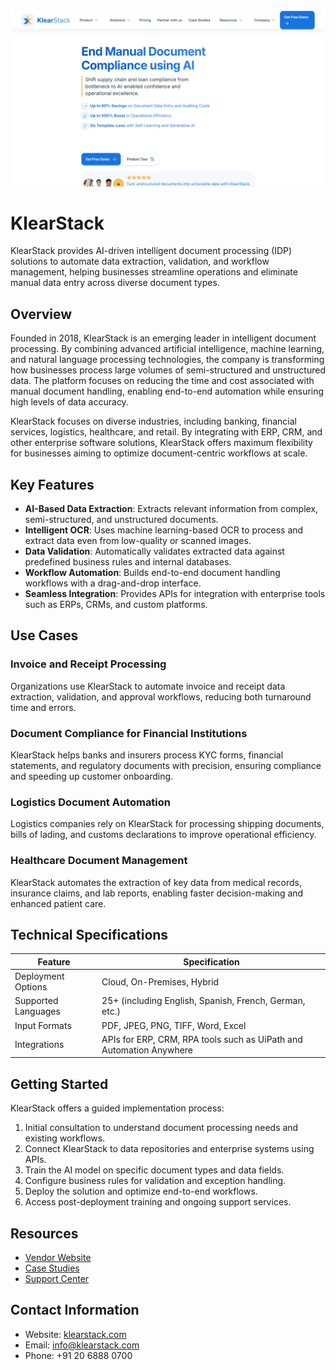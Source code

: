![KlearStack  ](./assets/klearstack.png)

# KlearStack  
  
KlearStack provides AI-driven intelligent document processing (IDP) solutions to automate data extraction, validation, and workflow management, helping businesses streamline operations and eliminate manual data entry across diverse document types.  

## Overview  
Founded in 2018, KlearStack is an emerging leader in intelligent document processing. By combining advanced artificial intelligence, machine learning, and natural language processing technologies, the company is transforming how businesses process large volumes of semi-structured and unstructured data. The platform focuses on reducing the time and cost associated with manual document handling, enabling end-to-end automation while ensuring high levels of data accuracy.

KlearStack focuses on diverse industries, including banking, financial services, logistics, healthcare, and retail. By integrating with ERP, CRM, and other enterprise software solutions, KlearStack offers maximum flexibility for businesses aiming to optimize document-centric workflows at scale.  

## Key Features  
- **AI-Based Data Extraction**: Extracts relevant information from complex, semi-structured, and unstructured documents.  
- **Intelligent OCR**: Uses machine learning-based OCR to process and extract data even from low-quality or scanned images.  
- **Data Validation**: Automatically validates extracted data against predefined business rules and internal databases.  
- **Workflow Automation**: Builds end-to-end document handling workflows with a drag-and-drop interface.  
- **Seamless Integration**: Provides APIs for integration with enterprise tools such as ERPs, CRMs, and custom platforms.  

## Use Cases  
### Invoice and Receipt Processing  
Organizations use KlearStack to automate invoice and receipt data extraction, validation, and approval workflows, reducing both turnaround time and errors.  

### Document Compliance for Financial Institutions  
KlearStack helps banks and insurers process KYC forms, financial statements, and regulatory documents with precision, ensuring compliance and speeding up customer onboarding.  

### Logistics Document Automation  
Logistics companies rely on KlearStack for processing shipping documents, bills of lading, and customs declarations to improve operational efficiency.  

### Healthcare Document Management  
KlearStack automates the extraction of key data from medical records, insurance claims, and lab reports, enabling faster decision-making and enhanced patient care.  

## Technical Specifications  

| Feature              | Specification                         |  
|----------------------|---------------------------------------|  
| Deployment Options   | Cloud, On-Premises, Hybrid            |  
| Supported Languages  | 25+ (including English, Spanish, French, German, etc.) |  
| Input Formats        | PDF, JPEG, PNG, TIFF, Word, Excel     |  
| Integrations         | APIs for ERP, CRM, RPA tools such as UiPath and Automation Anywhere |  

## Getting Started  
KlearStack offers a guided implementation process:  
1. Initial consultation to understand document processing needs and existing workflows.  
2. Connect KlearStack to data repositories and enterprise systems using APIs.  
3. Train the AI model on specific document types and data fields.  
4. Configure business rules for validation and exception handling.  
5. Deploy the solution and optimize end-to-end workflows.  
6. Access post-deployment training and ongoing support services.  

## Resources  
- [Vendor Website](https://www.klearstack.com/)  
- [Case Studies](https://www.klearstack.com/case-studies/)  
- [Support Center](https://www.klearstack.com/support/)  

## Contact Information  
- Website: [klearstack.com](https://www.klearstack.com/)  
- Email: info@klearstack.com  
- Phone: +91 20 6888 0700  
